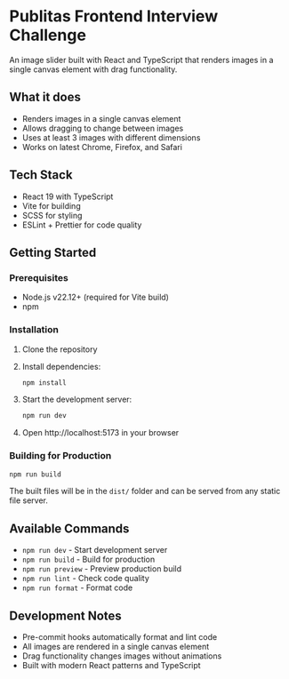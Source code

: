 # Publitas Frontend Interview Challenge

An image slider built with React and TypeScript that renders images in a single canvas element with drag functionality.

## What it does

- Renders images in a single canvas element
- Allows dragging to change between images
- Uses at least 3 images with different dimensions
- Works on latest Chrome, Firefox, and Safari

## Tech Stack

- React 19 with TypeScript
- Vite for building
- SCSS for styling
- ESLint + Prettier for code quality

## Getting Started

### Prerequisites

- Node.js v22.12+ (required for Vite build)
- npm

### Installation

1. Clone the repository
2. Install dependencies:

   ```bash
   npm install
   ```

3. Start the development server:

   ```bash
   npm run dev
   ```

4. Open http://localhost:5173 in your browser

### Building for Production

```bash
npm run build
```

The built files will be in the `dist/` folder and can be served from any static file server.

## Available Commands

- `npm run dev` - Start development server
- `npm run build` - Build for production
- `npm run preview` - Preview production build
- `npm run lint` - Check code quality
- `npm run format` - Format code

## Development Notes

- Pre-commit hooks automatically format and lint code
- All images are rendered in a single canvas element
- Drag functionality changes images without animations
- Built with modern React patterns and TypeScript
